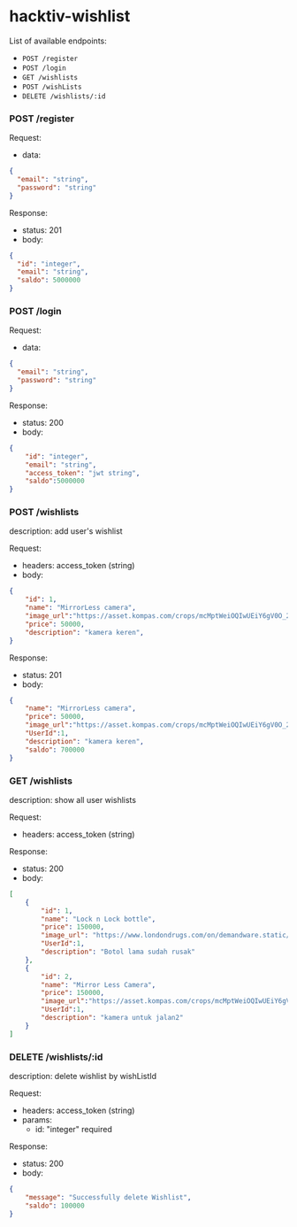 # hacktiv-wishlist

List of available endpoints:
​
- `POST /register`
- `POST /login`
- `GET /wishlists`
- `POST /wishLists`
- `DELETE /wishlists/:id`

### POST /register

Request:

- data:

```json
{
  "email": "string",
  "password": "string"
}
```

Response:

- status: 201
- body:

```json
{
  "id": "integer",
  "email": "string",
  "saldo": 5000000
}
```

### POST /login

Request:

- data:

```json
{
  "email": "string",
  "password": "string"
}
```

Response:

- status: 200
- body:
  ​

```json
{
    "id": "integer",
    "email": "string",
    "access_token": "jwt string",
    "saldo":5000000
}
```

### POST /wishlists

description: 
  add user's wishlist

Request:

- headers: access_token (string)
- body: 
```json
{
    "id": 1,
    "name": "MirrorLess camera",
    "image_url":"https://asset.kompas.com/crops/mcMptWeiOQIwUEiY6gV0O_2yaTQ=/0x0:0x0/780x390/data/photo/2014/03/08/0215393a6000-1780x390.jpg",
    "price": 50000,
    "description": "kamera keren",
}
```

Response:

- status: 201
- body:

```json
{ 
    "name": "MirrorLess camera",
    "price": 50000,
    "image_url":"https://asset.kompas.com/crops/mcMptWeiOQIwUEiY6gV0O_2yaTQ=/0x0:0x0/780x390/data/photo/2014/03/08/0215393a6000-1780x390.jpg",
    "UserId":1,
    "description": "kamera keren",
    "saldo": 700000
}
```

### GET /wishlists

description: 
  show all user wishlists

Request:

- headers: access_token (string)

Response:

- status: 200
- body:

```json
[
    { 
        "id": 1,
        "name": "Lock n Lock bottle", 
        "price": 150000,
        "image_url": "https://www.londondrugs.com/on/demandware.static/-/Sites-londondrugs-master/default/dw3fe0bd48/products/L0441258/large/L0441258.JPG",
        "UserId":1,
        "description": "Botol lama sudah rusak"
    },
    { 
        "id": 2,
        "name": "Mirror Less Camera", 
        "price": 150000,
        "image_url":"https://asset.kompas.com/crops/mcMptWeiOQIwUEiY6gV0O_2yaTQ=/0x0:0x0/780x390/data/photo/2014/03/08/0215393a6000-1780x390.jpg",
        "UserId":1,
        "description": "kamera untuk jalan2"
    }
]
```
### DELETE /wishlists/:id

description: 
  delete wishlist by wishListId

Request:

- headers: access_token (string)
- params: 
  - id: "integer" required

Response:

- status: 200
- body:

```json
{
    "message": "Successfully delete Wishlist",
    "saldo": 100000
}
```

